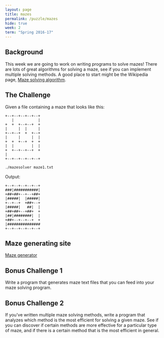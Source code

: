 ```yaml
---
layout: page
title: mazes
permalink: /puzzle/mazes
hide: true
week: 2
term: "Spring 2016-17"
---
```


## Background

This week we are going to work on writing programs to solve mazes! There are lots of great algorithms for solving a maze, see if you can implement multiple solving methods. A good place to start might be the Wikipedia page, [Maze solving algorithm](https://en.wikipedia.org/wiki/Maze_solving_algorithm).

## The Challenge

Given a file containing a maze that looks like this:
```
+--+--+--+--+--+
   |           |
+  +  +--+--+  +
|     |  |     |
+--+--+  +  +--+
|     |     |  |
+  +  +--+  +  +
|  |        |  |
+  +--+--+--+  +
|               
+--+--+--+--+--+
```


```bash
./mazesolver maze1.txt
```

Output:

```
+--+--+--+--+--+
###|###########|
+##+##+--+--+##+
|#####|  |#####|
+--+--+  +##+--+
|#####|   ##|  |
+##+##+--+##+  +
|##|########|  |
+##+--+--+--+  +
|###############
+--+--+--+--+--+
```


## Maze generating site
[Maze generator](http://www.delorie.com/game-room/mazes/genmaze.cgi)

## Bonus Challenge 1

Write a program that generates maze text files that you can feed into your maze solving program.

## Bonus Challenge 2

If you've written multiple maze solving methods, write a program that analyzes which method is the most efficient for solving a given maze. See if you can discover if certain methods are more effective for a particular type of maze, and if there is a certain method that is the most efficient in general.
